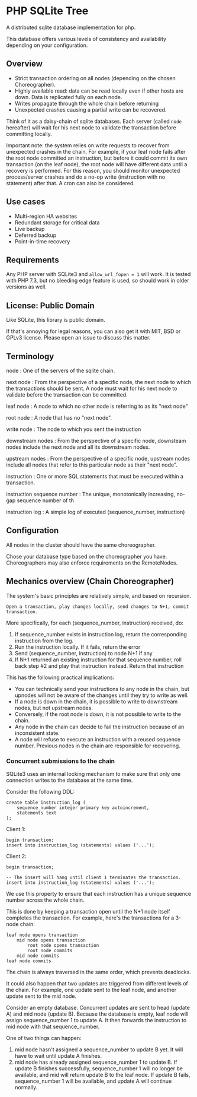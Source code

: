 # PHP SQLite Tree

A distributed sqlite database implementation for php.

This database offers various levels of consistency and availability depending on your configuration.

## Overview

- Strict transaction ordering on all nodes (depending on the chosen Choreographer).
- Highly available read: data can be read locally even if other hosts are down. Data is replicated fully on each node.
- Writes propagate through the whole chain before returning
- Unexpected crashes causing a partial write can be recovered.

Think of it as a daisy-chain of sqlite databases. Each server (called `node` hereafter) will wait for his next node to validate the transaction before committing locally.

Important note: the system relies on write requests to recover from unexpected crashes in the chain. For example, if your leaf node fails after the root node committed an instruction, but before it could commit its own transaction (on the leaf node), the root node will have different data until a recovery is performed. For this reason, you should monitor unexpected process/server crashes and do a no-op write (instruction with no statement) after that. A cron can also be considered.

## Use cases

- Multi-region HA websites
- Redundant storage for critical data
- Live backup
- Deferred backup
- Point-in-time recovery

## Requirements

Any PHP server with SQLite3 and `allow_url_fopen = 1` will work. It is tested with PHP 7.3, but no bleeding edge feature is used, so should work in older versions as well.

## License: Public Domain

Like SQLite, this library is public domain.

If that's annoying for legal reasons, you can also get it with MIT, BSD or GPLv3 license. Please open an issue to discuss this matter.

## Terminology

node
: One of the servers of the sqlite chain.

next node
: From the perspective of a specific node, the next node to which the transactions should be sent. A node must wait for his next node to validate before the transaction can be committed.

leaf node
: A node to which no other node is referring to as its "next node"

root node
: A node that has no "next node".

write node
: The node to which you sent the instruction

downstream nodes
: From the perspective of a specific node, downsteam nodes include the next node and all its downstream nodes.

upstream nodes
: From the perspective of a specific node, upstream nodes include all nodes that refer to this particular node as their "next node".

instruction
: One or more SQL statements that must be executed within a transaction.

instruction sequence number
: The unique, monotonically increasing, no-gap sequence number of th

instruction log
: A simple log of executed (sequence_number, instruction)

## Configuration

All nodes in the cluster should have the same choreographer.

Chose your database type based on the choreographer you have.
Choreographers may also enforce requirements on the RemoteNodes.

## Mechanics overview (Chain Choreographer)

The system's basic principles are relatively simple, and based on recursion.

```
Open a transaction, play changes locally, send changes to N+1, commit transaction.
```

More specifically, for each (sequence_number, instruction) received, do:

1. If sequence_number exists in instruction log, return the corresponding instruction from the log.
2. Run the instruction locally. If it fails, return the error
3. Send (sequence_number, instruction) to node N+1 if any
4. If N+1 returned an existing instruction for that sequence number, roll back step #2 and play that instruction instead. Return that instruction

This has the following practical implications:

- You can technically send your instructions to any node in the chain, but upnodes will not be aware of the changes until they try to write as well.
- If a node is down in the chain, it is possible to write to downstream nodes, but not upstream nodes.
- Conversely, if the root node is down, it is not possible to write to the chain.
- Any node in the chain can decide to fail the instruction because of an inconsistent state.
- A node will refuse to execute an instruction with a reused sequence number. Previous nodes in the chain are responsible for recovering.

### Concurrent submissions to the chain

SQLite3 uses an internal locking mechanism to make sure that only one connection writes to the database at the same time.

Consider the following DDL:

```
create table instruction_log (
    sequence_number integer primary key autoincrement,
    statements text
);
```

Client 1:

```
begin transaction;
insert into instruction_log (statements) values ('...');
```

Client 2:

```
begin transaction;

-- The insert will hang until client 1 terminates the transaction.
insert into instruction_log (statements) values ('...');
```

We use this property to ensure that each instruction has a unique sequence number across the whole chain.

This is done by keeping a transaction open until the N+1 node itself completes the transaction. For example, here's the transactions for a 3-node chain:

```
leaf node opens transaction
    mid node opens transaction
        root node opens transaction
        root node commits
    mid node commits
leaf node commits
```

The chain is always traversed in the same order, which prevents deadlocks.

It could also happen that two updates are triggered from different levels of the chain. For example, one update sent to the leaf node, and another update sent to the mid node.

Consider an empty database. Concurrent updates are sent to head (update A) and mid node (update B). Because the database is empty, leaf node will assign sequence_number 1 to update A. It then forwards the instruction to mid node with that sequence_number.

One of two things can happen:

1. mid node hasn't assigned a sequence_number to update B yet. It will have to wait until update A finishes.
2. mid node has already assigned sequence_number 1 to update B. If update B finishes successfully, sequence_number 1 will no longer be available, and mid will return update B to the leaf node. If update B fails, sequence_number 1 will be available, and update A will continue normally.
